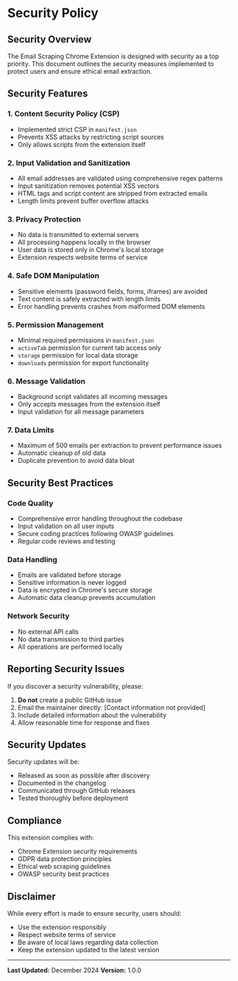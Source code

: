 # Security Policy

## Security Overview

The Email Scraping Chrome Extension is designed with security as a top priority. This document outlines the security measures implemented to protect users and ensure ethical email extraction.

## Security Features

### 1. Content Security Policy (CSP)
- Implemented strict CSP in `manifest.json`
- Prevents XSS attacks by restricting script sources
- Only allows scripts from the extension itself

### 2. Input Validation and Sanitization
- All email addresses are validated using comprehensive regex patterns
- Input sanitization removes potential XSS vectors
- HTML tags and script content are stripped from extracted emails
- Length limits prevent buffer overflow attacks

### 3. Privacy Protection
- No data is transmitted to external servers
- All processing happens locally in the browser
- User data is stored only in Chrome's local storage
- Extension respects website terms of service

### 4. Safe DOM Manipulation
- Sensitive elements (password fields, forms, iframes) are avoided
- Text content is safely extracted with length limits
- Error handling prevents crashes from malformed DOM elements

### 5. Permission Management
- Minimal required permissions in `manifest.json`
- `activeTab` permission for current tab access only
- `storage` permission for local data storage
- `downloads` permission for export functionality

### 6. Message Validation
- Background script validates all incoming messages
- Only accepts messages from the extension itself
- Input validation for all message parameters

### 7. Data Limits
- Maximum of 500 emails per extraction to prevent performance issues
- Automatic cleanup of old data
- Duplicate prevention to avoid data bloat

## Security Best Practices

### Code Quality
- Comprehensive error handling throughout the codebase
- Input validation on all user inputs
- Secure coding practices following OWASP guidelines
- Regular code reviews and testing

### Data Handling
- Emails are validated before storage
- Sensitive information is never logged
- Data is encrypted in Chrome's secure storage
- Automatic data cleanup prevents accumulation

### Network Security
- No external API calls
- No data transmission to third parties
- All operations are performed locally

## Reporting Security Issues

If you discover a security vulnerability, please:

1. **Do not** create a public GitHub issue
2. Email the maintainer directly: [Contact information not provided]
3. Include detailed information about the vulnerability
4. Allow reasonable time for response and fixes

## Security Updates

Security updates will be:
- Released as soon as possible after discovery
- Documented in the changelog
- Communicated through GitHub releases
- Tested thoroughly before deployment

## Compliance

This extension complies with:
- Chrome Extension security requirements
- GDPR data protection principles
- Ethical web scraping guidelines
- OWASP security best practices

## Disclaimer

While every effort is made to ensure security, users should:
- Use the extension responsibly
- Respect website terms of service
- Be aware of local laws regarding data collection
- Keep the extension updated to the latest version

---

**Last Updated:** December 2024
**Version:** 1.0.0